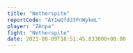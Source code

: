 ```yaml
---
title: "Netherspite"
reportCode: "AY1wQfdJ3FnWykmL"
player: "Zênpa"
fight: "Netherspite"
date: 2021-08-09T18:51:45.833000+00:00
---
```

